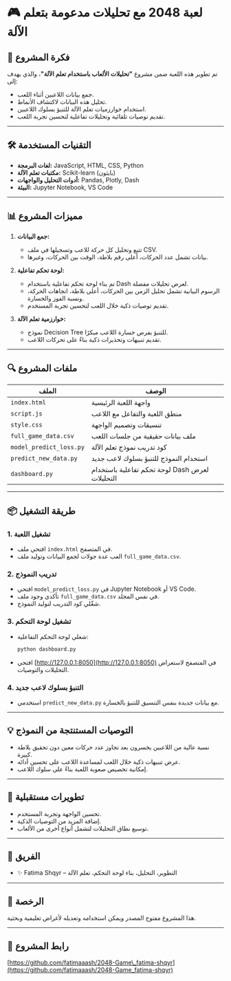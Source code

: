 # 🎮 لعبة 2048 مع تحليلات مدعومة بتعلم الآلة

## 🧠 فكرة المشروع
تم تطوير هذه اللعبة ضمن مشروع **"تحليلات الألعاب باستخدام تعلم الآلة"**، والذي يهدف إلى:
- جمع بيانات اللاعبين أثناء اللعب.
- تحليل هذه البيانات لاكتشاف الأنماط.
- استخدام خوارزميات تعلم الآلة للتنبؤ بسلوك اللاعبين.
- تقديم توصيات تلقائية وتحليلات تفاعلية لتحسين تجربة اللعب.

---

## 🛠️ التقنيات المستخدمة
- **لغات البرمجة:** JavaScript, HTML, CSS, Python
- **مكتبات تعلم الآلة:** Scikit-learn (بايثون)
- **أدوات التحليل والواجهات:** Pandas, Plotly, Dash
- **البيئة:** Jupyter Notebook, VS Code

---

## 📊 مميزات المشروع
1. **جمع البيانات:**
   - تتبع وتحليل كل حركة للاعب وتسجيلها في ملف CSV.
   - بيانات تشمل عدد الحركات، أعلى رقم بلاطة، الوقت بين الحركات، وغيرها.

2. **لوحة تحكم تفاعلية:**
   - تم بناء لوحة تحكم تفاعلية باستخدام Dash لعرض تحليلات مفصلة.
   - الرسوم البيانية تشمل تحليل الزمن بين الحركات، أعلى بلاطة، اتجاهات الحركة، ونسبة الفوز والخسارة.
   - تقديم توصيات ذكية خلال اللعب لتحسين تجربة المستخدم.

3. **خوارزمية تعلم الآلة:**
   - نموذج Decision Tree للتنبؤ بفرص خسارة اللاعب مبكرًا.
   - تقديم تنبيهات وتحذيرات ذكية بناءً على تحركات اللاعب.

---

## 🔍 ملفات المشروع

| الملف                | الوصف                                         |
|---------------------|----------------------------------------------|
| `index.html`         | واجهة اللعبة الرئيسية                          |
| `script.js`          | منطق اللعبة والتفاعل مع اللاعب                 |
| `style.css`          | تنسيقات وتصميم الواجهة                         |
| `full_game_data.csv` | ملف بيانات حقيقية من جلسات اللعب                |
| `model_predict_loss.py` | كود تدريب نموذج تعلم الآلة                   |
| `predict_new_data.py` | استخدام النموذج للتنبؤ بسلوك لاعب جديد          |
| `dashboard.py`       | لوحة تحكم تفاعلية باستخدام Dash لعرض التحليلات    |

---

## 📦 طريقة التشغيل

### 1. تشغيل اللعبة  
- افتحي ملف `index.html` في المتصفح.  
- العب عدة جولات لجمع البيانات وتوليد ملف `full_game_data.csv`.

### 2. تدريب النموذج  
- افتحي `model_predict_loss.py` في Jupyter Notebook أو VS Code.  
- تأكدي وجود ملف `full_game_data.csv` في نفس المجلد.  
- شغّلي كود التدريب لتوليد النموذج.

### 3. تشغيل لوحة التحكم  
 

* شغلي لوحة التحكم التفاعلية:

  ```bash
  python dashboard.py
  ```
* افتحي [http://127.0.0.1:8050](http://127.0.0.1:8050) في المتصفح لاستعراض التحليلات والتوصيات.

### 4. التنبؤ بسلوك لاعب جديد

* استخدمي `predict_new_data.py` مع بيانات جديدة بنفس التنسيق للتنبؤ بالخسارة.

---

## 💡 التوصيات المستنتجة من النموذج

* نسبة عالية من اللاعبين يخسرون بعد تجاوز عدد حركات معين دون تحقيق بلاطة كبيرة.
* عرض تنبيهات ذكية خلال اللعب لمساعدة اللاعب على تحسين أدائه.
* إمكانية تخصيص صعوبة اللعبة بناءً على سلوك اللاعب.

---

## 🧩 تطويرات مستقبلية

* تحسين الواجهة وتجربة المستخدم.
* إضافة المزيد من التوصيات الذكية.
* توسيع نطاق التحليلات لتشمل أنواع أخرى من الألعاب.

---

## 👤 الفريق

* ✨ Fatima Shqyr – التطوير، التحليل، بناء لوحة التحكم، تعلم الآلة

---

## 📄 الرخصة

هذا المشروع مفتوح المصدر ويمكن استخدامه وتعديله لأغراض تعليمية وبحثية.

---

## 🔗 رابط المشروع

[https://github.com/fatimaaash/2048-Game\_fatima-shqyr](https://github.com/fatimaaash/2048-Game_fatima-shqyr)
